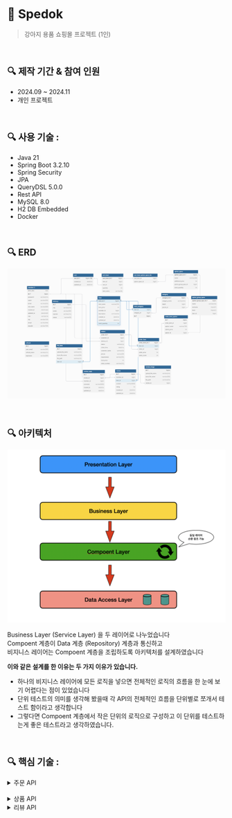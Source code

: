 # 📌 Spedok
> 강아지 용품 쇼핑몰 프로젝트 (1인)

<br>

## 🔍 제작 기간 & 참여 인원
- 2024.09 ~ 2024.11
- 개인 프로젝트

<br>

## 🔍 사용 기술 :
- Java 21
- Spring Boot 3.2.10
- Spring Security
- JPA 
- QueryDSL 5.0.0
- Rest API
- MySQL 8.0
- H2 DB Embedded
- Docker

<br>

## 🔍 ERD
![erd.png](docs/erd.png)


<br>


## 🔍 아키텍처
![아키텍처](docs/architecture.png)

Business Layer (Service Layer) 을 두 레이어로 나누었습니다 <br>
Compoent 계층이 Data 계층 (Repository) 계층과 통신하고 <br>
비지니스 레이어는 Compoent 계층을 조립하도록 아키텍처를 설계하였습니다 <br>

**이와 같은 설계를 한 이유는 두 가지 이유가 있습니다.**

* 하나의 비지니스 레이어에 모든 로직을 넣으면 전체적인 로직의 흐름을 한 눈에 보기 어렵다는 점이 있었습니다
* 단위 테스트의 의미를 생각해 봤을때 각 API의 전체적인 흐름을 단위별로 쪼개서 테스트 함이라고 생각합니다
* 그렇다면 Compoent 계층에서 작은 단위의 로직으로 구성하고 이 단위를 테스트하는게 좋은 테스트라고 생각하였습니다. 


<br>



## 🔍 핵심 기술 :


<details>
<summary>주문 API</summary>

### 주문 로직 전체흐름
<img src="docs/order.png" alt="주문 전체 로직">


#### 주문생성
> 1. 배송지 생성
> 2. 재고 확인
> 3. 재고 처리
> 4. 주문 번호 생성 (UUID 조합)
> 5. 장바구니 존재 유무 검증
> 6. 최종 주문 생성
<img src="docs/orderLogic.png">


<br>

#### 주문취소
> 1. 주문 상태 검증
> 2. 주문 상태 변경
> 3. 재고 복원
<img src="docs/orderCancelLogic.png">
</details>

<br>

<details>
<summary>상품 API</summary>

### 상품 로직 전체 흐름
<img src="docs/ItemLogic.png" alt="상품 전체 로직">


####  상품 등록
> 1. 상품 생성을 누르면 임시 상품 DB에 저장 후 PK 반환
> 2. 상품 이름 검증 (중복 검증)
> 3. Request DTO 내부에 ID를 꺼내 임시 상품 조회
> 4. 해당 상품에 각종 정보 저장 (등록자, 이름, 가격 등등)
> 5. 요청 정보에서 카테고리 ID를 조회해 카테고리 등록
> 6. 요청 정보에서 옵션 ID를 조회해 옵션 정보 등록

<img src="docs/itemCreateV1.png" alt="상품 생성 로직1">
<img src="docs/itemCreateV2.png" alt="상품 생성 로직2">

<br>
<br>

#### 상품 전체 조회
- 페이징 기능
- 상품을 조회는 빈번히 일어난다고 생각하여 캐시 처리
- 커버링 인덱스 사용하여 페이징 성능 최적화

<img src="docs/ItemSelectQuery.png" alt="">

<br>
<br>

#### 상품 검색
- 상품 검색 기능

<img src="docs/ItemSearch.png">

<br>
<br>

#### 상품 수정
> 1. 상품 이름 검증
> 2. 파라미터로 넘어온 ID로 DB에서 상품과 사용자를 조회
> 3. 상품을 등록한 사용자인지 검증
> 4. 상품 수정
> 5. 상품 옵션 수정

<img src="docs/ItemEdit.png" alt="상품 수정 로직">

<br>
<br>

#### 상품 삭제
> 1. 상품을 등록한 사용자 인지 검증
> 2. 카테고리 상품 삭제
> 3. 상품 옵션 삭제
> 4. 상품 삭제

<img src="docs/ItemDelete.png" alt="상품삭제로직">

<br>
<br>

#### 상품 상세 조회
- 컬렉션 조회 시 N+1 문제를 해결하기 위해 최적화


```java
   public ItemDetailResponse itemDetail(Long itemId) {

        ItemDetailResponse itemDetail = repository.findItemDetail(itemId);


        // 컬렉션 조회
        Map<Long, List<OptionGroupResponse>> optionGroups = repository.findOptionGroups(itemDetail.getId());

        List<Long> optionGroupIds = optionGroups.values().stream()
                .flatMap(List::stream)
                .map(OptionGroupResponse::getId)
                .collect(Collectors.toList());

        Map<Long, List<OptionSpecsResponse>> optionSpecs = repository.findOptionSpecs(optionGroupIds);

        Map<Long, List<CategoryResponse>> categories = repository.findCategories(itemDetail.getId());


        optionGroups.values()
                .forEach(g ->
                        g.forEach(group -> group.setOptionSpecs(optionSpecs.get(group.getId()))));

        itemDetail.setCategory(categories.get(itemDetail.getId()));
        itemDetail.setOptionGroup(optionGroups.get(itemDetail.getId()));

        return itemDetail;
    }
```

</details>

<details>
<summary>리뷰 API</summary>

### 리뷰 로직 전체 흐름
<img src="docs/ReviewLogic.png" alt="리뷰 로직 전체 흐름">


#### 리뷰 전체조회 (댓글포함)
- 댓글, 대댓글을 따로 조회해서 서비스 단에서 조립하는 방식 채택

<img src="docs/ReviewFinderAll.png" alt="리뷰 전체 조회">


<br>

#### 리뷰 작성
> 1. 상품을 주문한 회원이 맞는지 검증
> 2. 상품 임시 생성 후 pk 반환
> 3. 반환 받은 pk로 리뷰 생성

<img src="docs/createReviewTemp.png" alt="리뷰 생성">
<img src="docs/ReviewSave.png" alt="리뷰 저장">


<br>

#### 리뷰 수정
> 1. 리뷰를 작성한 회원이 맞는지 검증
> 2. 파라미터로 받은 reviewId로 Review 객체 조회
> 3. 반환받은 Review 객체 수정

<img src="docs/ReviewEdit.png" alt="리뷰수정">


</details>
